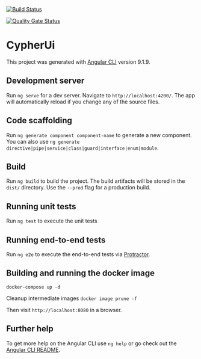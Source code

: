[![Build Status](https://travis-ci.com/vetrosound/cypher-ui.svg?branch=main)](https://travis-ci.com/vetrosound/cypher-ui)

[![Quality Gate Status](https://sonarcloud.io/api/project_badges/measure?project=vetrosound-cypher-ui&metric=alert_status)](https://sonarcloud.io/dashboard?id=vetrosound-cypher-ui)


# CypherUi

This project was generated with [Angular CLI](https://github.com/angular/angular-cli) version 9.1.9.

## Development server

Run `ng serve` for a dev server. Navigate to `http://localhost:4200/`. The app will automatically reload if you change any of the source files.

## Code scaffolding

Run `ng generate component component-name` to generate a new component. You can also use `ng generate directive|pipe|service|class|guard|interface|enum|module`.

## Build

Run `ng build` to build the project. The build artifacts will be stored in the `dist/` directory. Use the `--prod` flag for a production build.

## Running unit tests

Run `ng test` to execute the unit tests

## Running end-to-end tests

Run `ng e2e` to execute the end-to-end tests via [Protractor](http://www.protractortest.org/).

## Building and running the docker image

`docker-compose up -d`

Cleanup intermediate images
`docker image prune -f`

Then visit `http://localhost:8080` in a browser.

## Further help

To get more help on the Angular CLI use `ng help` or go check out the [Angular CLI README](https://github.com/angular/angular-cli/blob/master/README.md).
